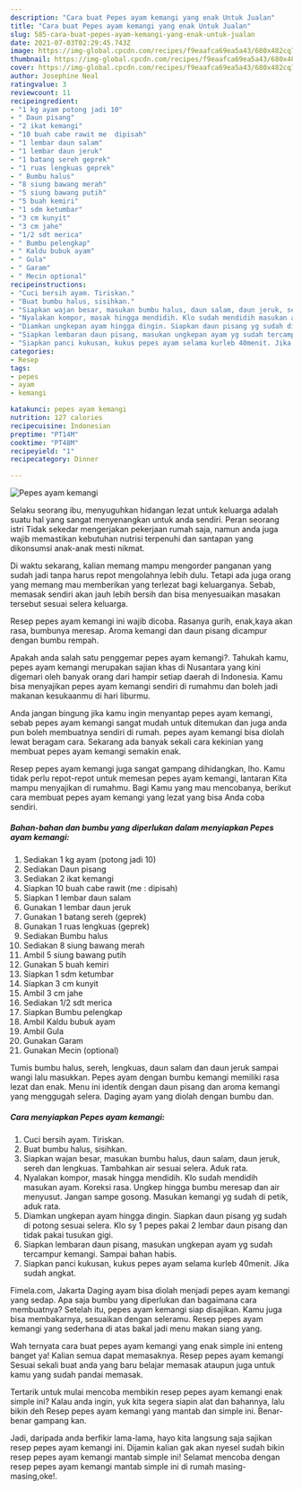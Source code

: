 ```yaml
---
description: "Cara buat Pepes ayam kemangi yang enak Untuk Jualan"
title: "Cara buat Pepes ayam kemangi yang enak Untuk Jualan"
slug: 585-cara-buat-pepes-ayam-kemangi-yang-enak-untuk-jualan
date: 2021-07-03T02:29:45.743Z
image: https://img-global.cpcdn.com/recipes/f9eaafca69ea5a43/680x482cq70/pepes-ayam-kemangi-foto-resep-utama.jpg
thumbnail: https://img-global.cpcdn.com/recipes/f9eaafca69ea5a43/680x482cq70/pepes-ayam-kemangi-foto-resep-utama.jpg
cover: https://img-global.cpcdn.com/recipes/f9eaafca69ea5a43/680x482cq70/pepes-ayam-kemangi-foto-resep-utama.jpg
author: Josephine Neal
ratingvalue: 3
reviewcount: 11
recipeingredient:
- "1 kg ayam potong jadi 10"
- " Daun pisang"
- "2 ikat kemangi"
- "10 buah cabe rawit me  dipisah"
- "1 lembar daun salam"
- "1 lembar daun jeruk"
- "1 batang sereh geprek"
- "1 ruas lengkuas geprek"
- " Bumbu halus"
- "8 siung bawang merah"
- "5 siung bawang putih"
- "5 buah kemiri"
- "1 sdm ketumbar"
- "3 cm kunyit"
- "3 cm jahe"
- "1/2 sdt merica"
- " Bumbu pelengkap"
- " Kaldu bubuk ayam"
- " Gula"
- " Garam"
- " Mecin optional"
recipeinstructions:
- "Cuci bersih ayam. Tiriskan."
- "Buat bumbu halus, sisihkan."
- "Siapkan wajan besar, masukan bumbu halus, daun salam, daun jeruk, sereh dan lengkuas. Tambahkan air sesuai selera. Aduk rata."
- "Nyalakan kompor, masak hingga mendidih. Klo sudah mendidih masukan ayam. Koreksi rasa. Ungkep hingga bumbu meresap dan air menyusut. Jangan sampe gosong. Masukan kemangi yg sudah di petik, aduk rata."
- "Diamkan ungkepan ayam hingga dingin. Siapkan daun pisang yg sudah di potong sesuai selera. Klo sy 1 pepes pakai 2 lembar daun pisang dan tidak pakai tusukan gigi."
- "Siapkan lembaran daun pisang, masukan ungkepan ayam yg sudah tercampur kemangi. Sampai bahan habis."
- "Siapkan panci kukusan, kukus pepes ayam selama kurleb 40menit. Jika sudah angkat."
categories:
- Resep
tags:
- pepes
- ayam
- kemangi

katakunci: pepes ayam kemangi 
nutrition: 127 calories
recipecuisine: Indonesian
preptime: "PT14M"
cooktime: "PT48M"
recipeyield: "1"
recipecategory: Dinner

---
```



![Pepes ayam kemangi](https://img-global.cpcdn.com/recipes/f9eaafca69ea5a43/680x482cq70/pepes-ayam-kemangi-foto-resep-utama.jpg)

Selaku seorang ibu, menyuguhkan hidangan lezat untuk keluarga adalah suatu hal yang sangat menyenangkan untuk anda sendiri. Peran seorang istri Tidak sekedar mengerjakan pekerjaan rumah saja, namun anda juga wajib memastikan kebutuhan nutrisi terpenuhi dan santapan yang dikonsumsi anak-anak mesti nikmat.

Di waktu  sekarang, kalian memang mampu mengorder panganan yang sudah jadi tanpa harus repot mengolahnya lebih dulu. Tetapi ada juga orang yang memang mau memberikan yang terlezat bagi keluarganya. Sebab, memasak sendiri akan jauh lebih bersih dan bisa menyesuaikan masakan tersebut sesuai selera keluarga. 

Resep pepes ayam kemangi ini wajib dicoba. Rasanya gurih, enak,kaya akan rasa, bumbunya meresap. Aroma kemangi dan daun pisang dicampur dengan bumbu rempah.

Apakah anda salah satu penggemar pepes ayam kemangi?. Tahukah kamu, pepes ayam kemangi merupakan sajian khas di Nusantara yang kini digemari oleh banyak orang dari hampir setiap daerah di Indonesia. Kamu bisa menyajikan pepes ayam kemangi sendiri di rumahmu dan boleh jadi makanan kesukaanmu di hari liburmu.

Anda jangan bingung jika kamu ingin menyantap pepes ayam kemangi, sebab pepes ayam kemangi sangat mudah untuk ditemukan dan juga anda pun boleh membuatnya sendiri di rumah. pepes ayam kemangi bisa diolah lewat beragam cara. Sekarang ada banyak sekali cara kekinian yang membuat pepes ayam kemangi semakin enak.

Resep pepes ayam kemangi juga sangat gampang dihidangkan, lho. Kamu tidak perlu repot-repot untuk memesan pepes ayam kemangi, lantaran Kita mampu menyajikan di rumahmu. Bagi Kamu yang mau mencobanya, berikut cara membuat pepes ayam kemangi yang lezat yang bisa Anda coba sendiri.

<!--inarticleads1-->

##### Bahan-bahan dan bumbu yang diperlukan dalam menyiapkan Pepes ayam kemangi:

1. Sediakan 1 kg ayam (potong jadi 10)
1. Sediakan  Daun pisang
1. Sediakan 2 ikat kemangi
1. Siapkan 10 buah cabe rawit (me : dipisah)
1. Siapkan 1 lembar daun salam
1. Gunakan 1 lembar daun jeruk
1. Gunakan 1 batang sereh (geprek)
1. Gunakan 1 ruas lengkuas (geprek)
1. Sediakan  Bumbu halus
1. Sediakan 8 siung bawang merah
1. Ambil 5 siung bawang putih
1. Gunakan 5 buah kemiri
1. Siapkan 1 sdm ketumbar
1. Siapkan 3 cm kunyit
1. Ambil 3 cm jahe
1. Sediakan 1/2 sdt merica
1. Siapkan  Bumbu pelengkap
1. Ambil  Kaldu bubuk ayam
1. Ambil  Gula
1. Gunakan  Garam
1. Gunakan  Mecin (optional)


Tumis bumbu halus, sereh, lengkuas, daun salam dan daun jeruk sampai wangi lalu masukkan. Pepes ayam dengan bumbu kemangi memiliki rasa lezat dan enak. Menu ini identik dengan daun pisang dan aroma kemangi yang menggugah selera. Daging ayam yang diolah dengan bumbu dan. 

<!--inarticleads2-->

##### Cara menyiapkan Pepes ayam kemangi:

1. Cuci bersih ayam. Tiriskan.
1. Buat bumbu halus, sisihkan.
1. Siapkan wajan besar, masukan bumbu halus, daun salam, daun jeruk, sereh dan lengkuas. Tambahkan air sesuai selera. Aduk rata.
1. Nyalakan kompor, masak hingga mendidih. Klo sudah mendidih masukan ayam. Koreksi rasa. Ungkep hingga bumbu meresap dan air menyusut. Jangan sampe gosong. Masukan kemangi yg sudah di petik, aduk rata.
1. Diamkan ungkepan ayam hingga dingin. Siapkan daun pisang yg sudah di potong sesuai selera. Klo sy 1 pepes pakai 2 lembar daun pisang dan tidak pakai tusukan gigi.
1. Siapkan lembaran daun pisang, masukan ungkepan ayam yg sudah tercampur kemangi. Sampai bahan habis.
1. Siapkan panci kukusan, kukus pepes ayam selama kurleb 40menit. Jika sudah angkat.


Fimela.com, Jakarta Daging ayam bisa diolah menjadi pepes ayam kemangi yang sedap. Apa saja bumbu yang diperlukan dan bagaimana cara membuatnya? Setelah itu, pepes ayam kemangi siap disajikan. Kamu juga bisa membakarnya, sesuaikan dengan seleramu. Resep pepes ayam kemangi yang sederhana di atas bakal jadi menu makan siang yang. 

Wah ternyata cara buat pepes ayam kemangi yang enak simple ini enteng banget ya! Kalian semua dapat memasaknya. Resep pepes ayam kemangi Sesuai sekali buat anda yang baru belajar memasak ataupun juga untuk kamu yang sudah pandai memasak.

Tertarik untuk mulai mencoba membikin resep pepes ayam kemangi enak simple ini? Kalau anda ingin, yuk kita segera siapin alat dan bahannya, lalu bikin deh Resep pepes ayam kemangi yang mantab dan simple ini. Benar-benar gampang kan. 

Jadi, daripada anda berfikir lama-lama, hayo kita langsung saja sajikan resep pepes ayam kemangi ini. Dijamin kalian gak akan nyesel sudah bikin resep pepes ayam kemangi mantab simple ini! Selamat mencoba dengan resep pepes ayam kemangi mantab simple ini di rumah masing-masing,oke!.

